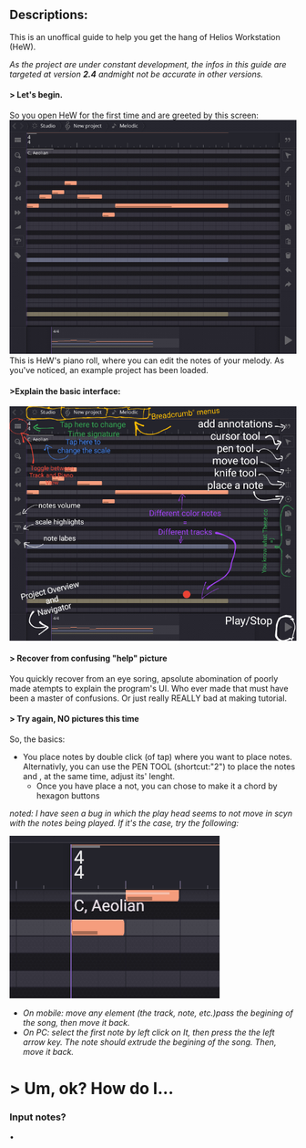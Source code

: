 <p align="center">

<h2/>Descriptions:</h2>
 This is an unoffical guide to help you 
 get the hang of Helios Workstation (HeW).

<i>As the project are under constant 
development, the infos in this guide are 
targeted at version <b>2.4</b> andmight 
not be accurate in other versions.
</i>

<h4>> Let's begin.</h4>
<p1>
So you open HeW for the first time and are 
greeted by this screen:
<!--insert screen here-->
 <img src="Resources/helioScreen.png">
This is HeW's piano roll, where you can edit 
the notes of your melody. 
<!--insert screenn w explainations-->
As you've noticed, an example project has been 
loaded.
<h4>>Explain the basic interface:</h4>
 <img src="Resources/helioScreen_w_stuffs.png">
 

<h4>> Recover from confusing "help" picture</h4>
 You quickly recover from an eye soring, 
 apsolute abomination of poorly made atempts to
 explain the program's UI.
 Who ever made that must have been a master of 
 confusions. Or just really REALLY bad at making 
 tutorial.

<h4>> Try again, NO pictures this time</h4>
 So, the basics:
 
 * You place notes by double click (of tap) where 
 you want to place notes. Alternativly, you can use 
 the PEN TOOL (shortcut:"2") to place the notes and 
 , at the same time, adjust its' lenght.
    * Once you have place a not, you can chose to 
    make it a chord by 
    hexagon buttons
 
<i> noted: I have seen a bug in which the play 
head seems to not move in scyn with the notes 
being played. If it's the case, try the following:
 
 <img src="Resources/fixplayhead.gif">
 <ul>
 <li>On mobile: move any element (the track, note, 
etc.)pass the begining of the song, then move
it back.</li>
 <li>On PC: select the first note by left click 
on It, then press the the left arrow key. The 
note should extrude the begining of the song.
Then, move it back.</li>
</ul>
</i>
<h1>> Um, ok? How do I...</h1>

<h3> Input notes?</h3>
• 



